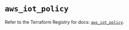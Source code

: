 # `aws_iot_policy`

Refer to the Terraform Registry for docs: [`aws_iot_policy`](https://registry.terraform.io/providers/hashicorp/aws/4.67.0/docs/resources/iot_policy).
